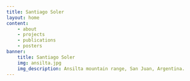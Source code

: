 ```yaml
---
title: Santiago Soler
layout: home
content:
    - about
    - projects
    - publications
    - posters
banner:
    title: Santiago Soler
    img: ansilta.jpg
    img_description: Ansilta mountain range, San Juan, Argentina.
---
```

